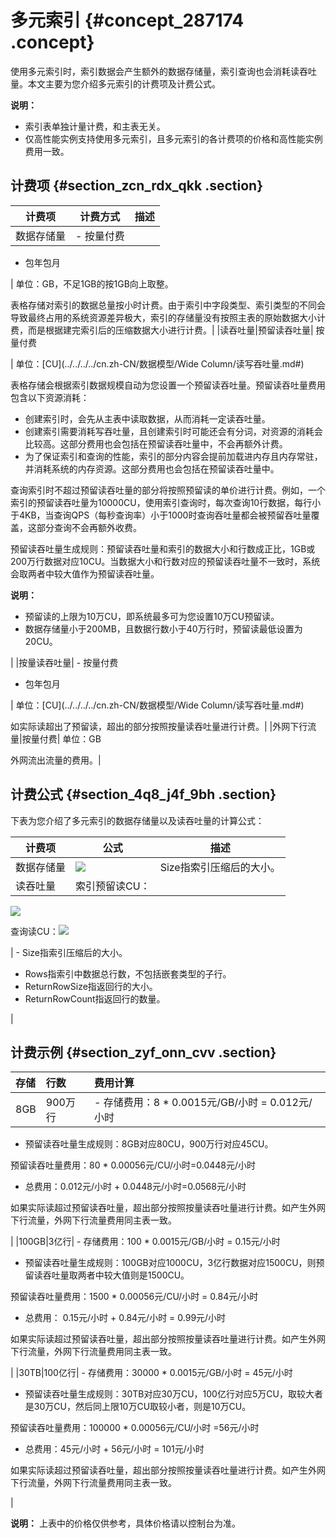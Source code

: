 # 多元索引 {#concept_287174 .concept}

使用多元索引时，索引数据会产生额外的数据存储量，索引查询也会消耗读吞吐量。本文主要为您介绍多元索引的计费项及计费公式。

**说明：** 

-   索引表单独计量计费，和主表无关。
-   仅高性能实例支持使用多元索引，且多元索引的各计费项的价格和高性能实例费用一致。

## 计费项 {#section_zcn_rdx_qkk .section}

|计费项|计费方式|描述|
|---|----|--|
|数据存储量| -   按量付费
-   包年包月

 | 单位：GB，不足1GB的按1GB向上取整。

 表格存储对索引的数据总量按小时计费。由于索引中字段类型、索引类型的不同会导致最终占用的系统资源差异极大，索引的存储量没有按照主表的原始数据大小计费，而是根据建完索引后的压缩数据大小进行计费。|
|读吞吐量|预留读吞吐量| 按量付费

 | 单位：[CU](../../../../cn.zh-CN/数据模型/Wide Column/读写吞吐量.md#)

 表格存储会根据索引数据规模自动为您设置一个预留读吞吐量。预留读吞吐量费用包含以下资源消耗：

-   创建索引时，会先从主表中读取数据，从而消耗一定读吞吐量。
-   创建索引需要消耗写吞吐量，且创建索引时可能还会有分词，对资源的消耗会比较高。这部分费用也会包括在预留读吞吐量中，不会再额外计费。
-   为了保证索引和查询的性能，索引的部分内容会提前加载进内存且内存常驻，并消耗系统的内存资源。这部分费用也会包括在预留读吞吐量中。

 查询索引时不超过预留读吞吐量的部分将按照预留读的单价进行计费。例如，一个索引的预留读吞吐量为10000CU，使用索引查询时，每次查询10行数据，每行小于4KB，当查询QPS（每秒查询率）小于1000时查询吞吐量都会被预留吞吐量覆盖，这部分查询不会再额外收费。

 预留读吞吐量生成规则：预留读吞吐量和索引的数据大小和行数成正比，1GB或200万行数据对应10CU。当数据大小和行数对应的预留读吞吐量不一致时，系统会取两者中较大值作为预留读吞吐量。

 **说明：** 

-   预留读的上限为10万CU，即系统最多可为您设置10万CU预留读。
-   数据存储量小于200MB，且数据行数小于40万行时，预留读最低设置为20CU。

 |
|按量读吞吐量| -   按量付费
-   包年包月

 | 单位：[CU](../../../../cn.zh-CN/数据模型/Wide Column/读写吞吐量.md#)

 如实际读超出了预留读，超出的部分按照按量读吞吐量进行计费。|
|外网下行流量|按量付费| 单位：GB

 外网流出流量的费用。|

## 计费公式 {#section_4q8_j4f_9bh .section}

下表为您介绍了多元索引的数据存储量以及读吞吐量的计算公式：

|计费项|公式|描述|
|---|--|--|
|数据存储量|![](http://static-aliyun-doc.oss-cn-hangzhou.aliyuncs.com/assets/img/20253/156291451937290_zh-CN.png)|Size指索引压缩后的大小。|
|读吞吐量| 索引预留读CU：

![](http://static-aliyun-doc.oss-cn-hangzhou.aliyuncs.com/assets/img/236161/156291451950895_zh-CN.png)

 查询读CU：![](http://static-aliyun-doc.oss-cn-hangzhou.aliyuncs.com/assets/img/20253/156291451937292_zh-CN.png)

 | -   Size指索引压缩后的大小。
-   Rows指索引中数据总行数，不包括嵌套类型的子行。
-   ReturnRowSize指返回行的大小。
-   ReturnRowCount指返回行的数量。

 |

## 计费示例 {#section_zyf_onn_cvv .section}

|存储|行数|费用计算|
|:-|:-|:---|
|8GB|900万行| -   存储费用：8 \* 0.0015元/GB/小时 = 0.012元/小时
-   预留读吞吐量生成规则：8GB对应80CU，900万行对应45CU。

预留读吞吐量费用：80 \* 0.00056元/CU/小时=0.0448元/小时

-   总费用：0.012元/小时 + 0.0448元/小时=0.0568元/小时

 如果实际读超过预留读吞吐量，超出部分按照按量读吞吐量进行计费。如产生外网下行流量，外网下行流量费用同主表一致。

 |
|100GB|3亿行| -   存储费用：100 \* 0.0015元/GB/小时 = 0.15元/小时
-   预留读吞吐量生成规则：100GB对应1000CU，3亿行数据对应1500CU，则预留读吞吐量取两者中较大值则是1500CU。

预留读吞吐量费用：1500 \* 0.00056元/CU/小时 = 0.84元/小时

-   总费用： 0.15元/小时 + 0.84元/小时 = 0.99元/小时

 如果实际读超过预留读吞吐量，超出部分按照按量读吞吐量进行计费。如产生外网下行流量，外网下行流量费用同主表一致。

 |
|30TB|100亿行| -   存储费用：30000 \* 0.0015元/GB/小时 = 45元/小时
-   预留读吞吐量生成规则：30TB对应30万CU，100亿行对应5万CU，取较大者是30万CU，然后同上限10万CU取较小者，则是10万CU。

预留读吞吐量费用：100000 \* 0.00056元/CU/小时 =56元/小时

-   总费用：45元/小时 + 56元/小时 = 101元/小时

 如果实际读超过预留读吞吐量，超出部分按照按量读吞吐量进行计费。如产生外网下行流量，外网下行流量费用同主表一致。

 |

**说明：** 上表中的价格仅供参考，具体价格请以控制台为准。


